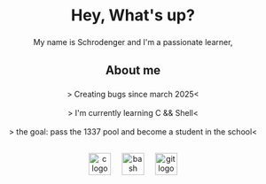 <h1 align="center">Hey, What's up?</h1>

###

<p align="center">My name is Schrodenger and I'm a passionate learner,</p>

###

<h2 align="center">About me</h2>

###

<p align="center">> Creating bugs since march 2025<<br><br>> I'm currently learning C && Shell<<br><br>> the goal: pass the 1337 pool and become a student in the school<</p>

###

<h2 align="center"></h2>

###

<div align="center">
  <img src="https://cdn.jsdelivr.net/gh/devicons/devicon/icons/c/c-original.svg" height="40" alt="c logo"  />
  <img width="12" />
  <img src="https://cdn.simpleicons.org/gnubash/4EAA25" height="40" alt="bash logo"  />
  <img width="12" />
  <img src="https://cdn.jsdelivr.net/gh/devicons/devicon/icons/git/git-original.svg" height="40" alt="git logo"  />
</div>

###
